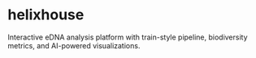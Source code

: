 # helixhouse
Interactive eDNA analysis platform with train-style pipeline, biodiversity metrics, and AI-powered visualizations.
